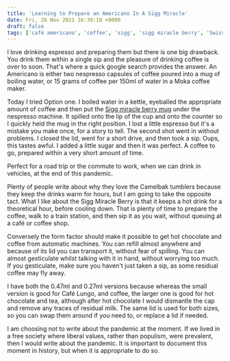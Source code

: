 ```yaml
---
title: 'Learning to Prepare an Americano In A Sigg Miracle'
date: Fri, 26 Nov 2021 16:39:10 +0000
draft: false
tags: ['café americano', 'coffee', 'sigg', 'sigg miracle berry', 'Swiss walks']
---
```


I love drinking espresso and preparing them but there is one big drawback. You drink them within a single sip and the pleasure of drinking coffee is over to soon. That's where a quick google search provides the answer. An Americano is either two nespresso capsules of coffee poured into a mug of boiling water, or 15 grams of coffee per 150ml of water in a Moka coffee maker.

Today I tried Option one. I boiled water in a kettle, eyeballed the appropriate amount of coffee and then put the [Sigg miracle berry mug](https://sigg.com/ch/kaffeebecher-miracle-berry-0-27l/?___from_store=ch-en) under the nespresso machine. It spilled onto the lip of the cup and onto the counter so I quickly held the mug in the right position. I lost a little espresso but it's a mistake you make once, for a story to tell. The second shot went in without problems. I closed the lid, went for a short drive, and then took a sip. Oups, this tastes awful. I added a little sugar and then it was perfect. A coffee to go, prepared within a very short amount of time.

Perfect for a road trip or the commute to work, when we can drink in vehicles, at the end of this pandemic.

Plenty of people write about why they love the Camelbak tumblers because they keep the drinks warm for hours, but I am going to take the opposite tact. What I like about the Sigg Miracle Berry is that it keeps a hot drink for a theoretical hour, before cooling down. That is plenty of time to prepare the coffee, walk to a train station, and then sip it as you wait, without queuing at a café or coffee shop.

Conversely the form factor should make it possible to get hot chocolate and coffee from automatic machines. You can refill almost anywhere and because of its lid you can transport it, without fear of spilling. You can almost gesticulate whilst talking with it in hand, without worrying too much. If you gesticulate, make sure you haven't just taken a sip, as some residual coffee may fly away.

I have both the 0.47ml and 0.27ml versions because whereas the small version is good for Café Lungo, and coffee, the larger one is good for hot chocolate and tea, although after hot chocolate I would dismantle the cap and remove any traces of residual milk. The same lid is used for both sizes, so you can swap them around if you need to, or replace a lid if needed.

I am choosing not to write about the pandemic at the moment. If we lived in a free society where liberal values, rather than populism, were prevalent, then I would write about the pandemic. It is important to document this moment in history, but when it is appropriate to do so.